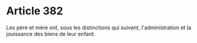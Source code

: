 # Article 382

Les père et mère ont, sous les distinctions qui suivent, l'administration et la jouissance des biens de leur enfant.